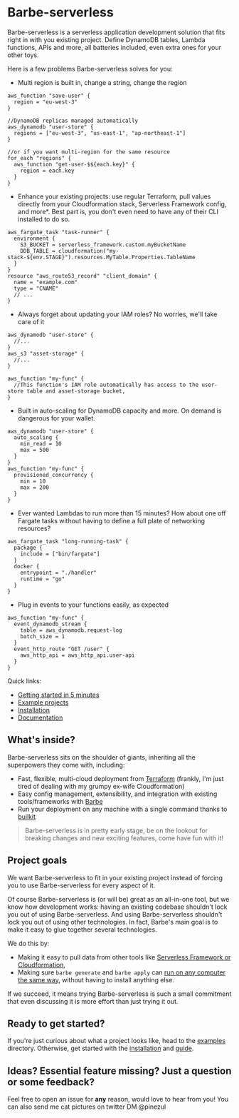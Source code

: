 # Barbe-serverless

Barbe-serverless is a serverless application development solution that fits right in with you existing project. 
Define DynamoDB tables, Lambda functions, APIs and more, all batteries included, even extra ones for your other toys.

Here is a few problems Barbe-serverless solves for you:
- Multi region is built in, change a string, change the region
```hcl
aws_function "save-user" {
  region = "eu-west-3"
}

//DynamoDB replicas managed automatically
aws_dynamodb "user-store" {
  regions = ["eu-west-3", "us-east-1", "ap-northeast-1"]
}

//or if you want multi-region for the same resource
for_each "regions" {
  aws_function "get-user-$${each.key}" {
    region = each.key
  }
}
```
- Enhance your existing projects: use regular Terraform, pull values directly from your Cloudformation stack, Serverless Framework config, and more*. Best part is, you don't even need to have any of their CLI installed to do so.
```hcl
aws_fargate_task "task-runner" {
  environment {
    S3_BUCKET = serverless_framework.custom.myBucketName
    DDB_TABLE = cloudformation("my-stack-${env.STAGE}").resources.MyTable.Properties.TableName
  }
}
resource "aws_route53_record" "client_domain" {
  name = "example.com"
  type = "CNAME"
  // ...
}
```
- Always forget about updating your IAM roles? No worries, we'll take care of it
```hcl
aws_dynamodb "user-store" {
  //...
}
aws_s3 "asset-storage" {
  //...
}

aws_function "my-func" {
  //This function's IAM role automatically has access to the user-store table and asset-storage bucket,
}
```
- Built in auto-scaling for DynamoDB capacity and more. On demand is dangerous for your wallet.
```hcl
aws_dynamodb "user-store" {
  auto_scaling {
    min_read = 10
    max = 500
  }
}
aws_function "my-func" {
  provisioned_concurrency {
    min = 10
    max = 200
  }
}
```
- Ever wanted Lambdas to run more than 15 minutes? How about one off Fargate tasks without having to define a full plate of networking resources?
```hcl
aws_fargate_task "long-running-task" {
  package {
    include = ["bin/fargate"]
  }
  docker {
    entrypoint = "./handler"
    runtime = "go"
  }
}
```
- Plug in events to your functions easily, as expected
```hcl
aws_function "my-func" {
  event_dynamodb_stream {
    table = aws_dynamodb.request-log
    batch_size = 1
  }
  event_http_route "GET /user" {
    aws_http_api = aws_http_api.user-api
  }
}
```

Quick links:
- [Getting started in 5 minutes](./docs/getting-started.md)
- [Example projects](./examples)
- [Installation](./docs/installation.md)
- [Documentation](./docs/README.md)


## What's inside?

Barbe-serverless sits on the shoulder of giants, inheriting all the superpowers they come with, including:
- Fast, flexible, multi-cloud deployment from [Terraform](https://github.com/hashicorp/terraform) (frankly, I'm just tired of dealing with my grumpy ex-wife Cloudformation)
- Easy config management, extensibility, and integration with existing tools/frameworks with [Barbe](https://github.com/Plenituz/barbe)
- Run your deployment on any machine with a single command thanks to [builkit](https://github.com/moby/buildkit)

> Barbe-serverless is in pretty early stage, be on the lookout for breaking changes and new exciting features, come have fun with it!


## Project goals

We want Barbe-serverless to fit in your existing project instead of forcing you to use Barbe-serverless for every aspect of it.

Of course Barbe-serverless is (or will be) great as an all-in-one tool, but we know how development works: having an existing codebase shouldn't lock you out of using Barbe-serverless.
And using Barbe-serverless shouldn't lock you out of using other technologies. In fact, Barbe's main goal is to make it easy to glue together several technologies.

We do this by:
- Making it easy to pull data from other tools like [Serverless Framework or Cloudformation](./docs/integrating-existing-projects.md), 
- Making sure `barbe generate` and `barbe apply` can [run on any computer the same way](./docs/articles/buildkit.md), without having to install anything else.

If we succeed, it means trying Barbe-serverless is such a small commitment that even discussing it is more effort than just trying it out.

## Ready to get started?

If you're just curious about what a project looks like, head to the [examples](./examples) directory. 
Otherwise, get started with the [installation](./docs/installation.md) and [guide](./docs/getting-started.md).

## Ideas? Essential feature missing? Just a question or some feedback?

Feel free to open an issue for **any** reason, would love to hear from you!
You can also send me cat pictures on twitter DM @pinezul